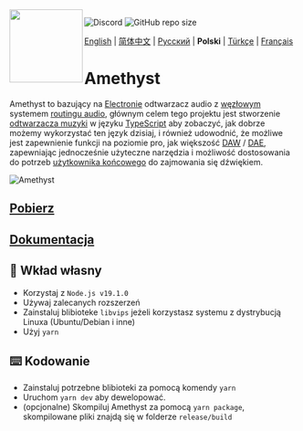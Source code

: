 <img align="left" src="https://github.com/Geoxor/Amethyst/blob/master/assets/icon.png?raw=true" width="128">

![Discord](https://img.shields.io/discord/385387666415550474?label=Discord&logo=discord&style=flat)
![GitHub repo size](https://img.shields.io/github/repo-size/geoxor/amethyst?label=Size)

[English](./README.md) | [简体中文](./README-zh.md) |  [Русский](./README-ru.md) | **Polski** | [Türkçe](./README-tr.md) | [Français](./README-fr.md)

# Amethyst

Amethyst to bazujący na [Electronie](https://electronjs.org/) odtwarzacz audio z [węzłowym](https://en.wikipedia.org/wiki/Node_graph_architecture) systemem [routingu audio](https://en.wikipedia.org/wiki/Audio_signal_flow), głównym celem tego projektu jest stworzenie [odtwarzacza muzyki](https://en.wikipedia.org/wiki/Media_player_software) w języku [TypeScript](https://www.typescriptlang.org/) aby zobaczyć, jak dobrze możemy wykorzystać ten język dzisiaj, i również udowodnić, że możliwe jest zapewnienie funkcji na poziomie pro, jak większość [DAW](https://en.wikipedia.org/wiki/Digital_audio_workstation) / [DAE](https://en.wikipedia.org/wiki/Audio_editing_software), zapewniając jednocześnie użyteczne narzędzia i możliwość dostosowania do potrzeb [użytkownika końcowego](https://en.wikipedia.org/wiki/End_user) do zajmowania się dźwiękiem.

![Amethyst](https://github.com/user-attachments/assets/a5656d1e-1327-4dec-b312-fb30db290b42)

## [Pobierz](https://amethyst.pages.dev/installation/package_managers.html)

## [Dokumentacja](https://amethyst.pages.dev/introduction.html)

## 📝 Wkład własny

- Korzystaj z `Node.js v19.1.0`
- Używaj zalecanych rozszerzeń
- Zainstaluj blibioteke `libvips` jeżeli korzystasz systemu z dystrybucją Linuxa (Ubuntu/Debian i inne)
- Użyj `yarn`

## ⌨️ Kodowanie

- Zainstaluj potrzebne blibioteki za pomocą komendy `yarn`
- Uruchom `yarn dev` aby dewelopować.
- (opcjonalne) Skompiluj Amethyst za pomocą `yarn package`, skompilowane pliki znajdą się w folderze `release/build`
